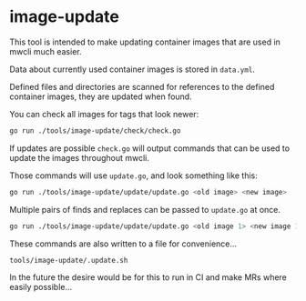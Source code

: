 # image-update

This tool is intended to make updating container images that are used in mwcli much easier.

Data about currently used container images is stored in `data.yml`.

Defined files and directories are scanned for references to the defined container images, they are updated when found.

You can check all images for tags that look newer:

```sh
go run ./tools/image-update/check/check.go
```

If updates are possible `check.go` will output commands that can be used to update the images throughout mwcli.

Those commands will use `update.go`, and look something like this:

```sh
go run ./tools/image-update/update/update.go <old image> <new image>
```

Multiple pairs of finds and replaces can be passed to `update.go` at once.

```sh
go run ./tools/image-update/update/update.go <old image 1> <new image 1> <old image 2> <new image 2>
```

These commands are also written to a file for convenience...

```
tools/image-update/.update.sh
```

In the future the desire would be for this to run in CI and make MRs where easily possible...